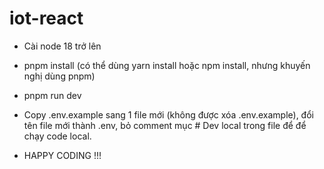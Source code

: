 # iot-react

- Cài node 18 trở lên

- pnpm install (có thể dùng yarn install hoặc npm install, nhưng khuyến nghị
  dùng pnpm)

- pnpm run dev

- Copy .env.example sang 1 file mới (không được xóa .env.example), đổi tên file
  mới thành .env, bỏ comment mục # Dev local trong file để để chạy code local.

- HAPPY CODING !!!
